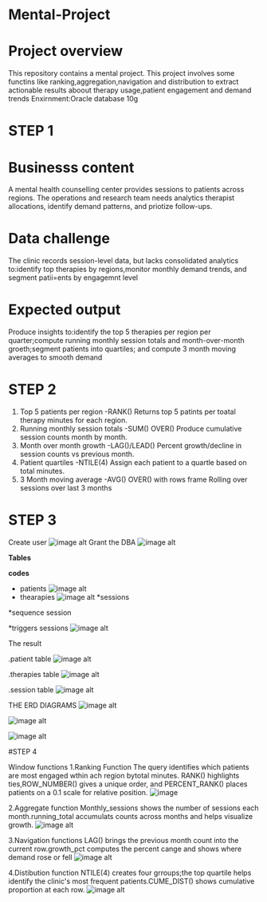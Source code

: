 # Mental-Project

# Project overview
This repository contains a mental project. 
This project involves some functins like ranking,aggregation,navigation and distribution to extract actionable results aboout therapy usage,patient engagement and demand trends
Enxirnment:Oracle database 10g
        
# STEP 1
  # **Businesss content**
A mental health counselling center provides sessions to patients across regions. The operations and research team needs analytics therapist allocations, identify demand patterns, and priotize follow-ups.
   
  # **Data challenge**
The clinic records session-level data, but lacks consolidated analytics to:identify top therapies by regions,monitor monthly demand trends, and segment patii=ents by engagemnt level 

  # **Expected output**
Produce insights to:identify the top 5 therapies per region per quarter;compute running monthly session totals and month-over-month groeth;segment patients into quartiles; and compute 3 month moving averages to smooth demand
      
# STEP 2
1. Top 5 patients per region -RANK()
   Returns top 5 patints per toatal therapy minutes for each region.
2. Running monthly session totals -SUM() OVER()
   Produce cumulative session counts month by month.
3. Month over month growth -LAG()/LEAD()
   Percent growth/decline in session counts vs previous month.
4. Patient quartiles -NTILE(4)
   Assign each patient to a quartle based on total minutes.
5. 3 Month moving average -AVG() OVER() with rows frame
   Rolling over sessions over last 3 months

# STEP 3
   Create user
   ![image alt](https://github.com/Melissa-10-10/Mental-Project/blob/089af6d120db4727d5145ee5bf47c9b88b6e71b9/Screenshot%20(216).png)
   Grant the DBA
   ![image alt](https://github.com/Melissa-10-10/Mental-Project/blob/56db4beb6e888c7baafdd2f77f801ca6f0fd4d98/Screenshot%20(215).png)

**Tables**

   **codes**
   * patients
   ![image alt](https://github.com/Melissa-10-10/Mental-Project/blob/4f4a1b0642993f0131eb87eeaaa2a043ba7e01eb/Screenshot%20(217).png)
   * thearapies
   ![image alt](https://github.com/Melissa-10-10/Mental-Project/blob/70787dcfaf5cd2da7ce7c17e9da7232097b09998/Screenshot%20(218).png)
   *sessions
   
   *sequence session
   
   *triggers sessions
   ![image alt](https://github.com/Melissa-10-10/Mental-Project/blob/ca3237e3e33142f1f09fd7073a98725b53510ea1/Screenshot%20(219).png)
   
   The result
  
   .patient table
   ![image alt](https://github.com/Melissa-10-10/Mental-Project/blob/2ccf1987a0aa20fa58abbfdfbf2743cd31321dbc/Screenshot%20(220).png)
   
   .therapies table
   ![image alt](https://github.com/Melissa-10-10/Mental-Project/blob/f89473514a1628ed08e3fc40b0fc6166be4414ad/Screenshot%20(222).png)
   
   .session table
   ![image alt](https://github.com/Melissa-10-10/Mental-Project/blob/f1b22c6b635562ea68fe7bc763aa32e7ffecc9c1/Screenshot%20(221).png)

   THE ERD DIAGRAMS
   ![image alt](https://github.com/Melissa-10-10/Mental-Project/blob/df9581bb1e62ab6dd57fc18f3ebc1f807a6f0b5e/Screenshot%20(223).png)

   ![image alt](https://github.com/Melissa-10-10/Mental-Project/blob/4f32d8f89101ea507d4dc23cf4c579c9b03cfae0/Screenshot%20(224).png)

   ![image alt](https://github.com/Melissa-10-10/Mental-Project/blob/45e44e333800aa422731f335b01cd593502ca1ea/Screenshot%20(225).png)

    
#STEP 4
  
   
   Window functions
   1.Ranking Function
 The query identifies which patients are most engaged wthin ach region  bytotal minutes. RANK() highlights ties,ROW_NUMBER() gives a unique order, and PERCENT_RANK() places patients on a 0.1 scale for relative position.
 ![image](https://github.com/Melissa-10-10/Mental-Project/blob/e71049d70af8f7d004216295f421bb7fdf8b9913/Screenshot%20(226).png)


  2.Aggregate function
Monthly_sessions shows the number of sessions each month.running_total accumulats counts across months and helps visualize growth.
![image alt](https://github.com/Melissa-10-10/Mental-Project/blob/493ccb5a65ab2983c7d0c46557cafe28355fc486/Screenshot%20(227).png)


  3.Navigation functions
LAG() brings the previous month count into the current row.growth_pct computes the percent cange and shows where demand rose or fell
![image alt](https://github.com/Melissa-10-10/Mental-Project/blob/9f05dcafd63b14ee0e7195bd7b66f0a370a55252/Screenshot%20(228).png)


   4.Distibution function
NTILE(4) creates four grroups;the top quartile helps identify the clinic's most frequent patients.CUME_DIST() shows cumulative proportion at each row.
![image alt](https://github.com/Melissa-10-10/Mental-Project/blob/610d33a8123dae1c2dbba9b7bdd7ec46bef45076/Screenshot%20(229).png)
   
     
   
           
       
                

    
